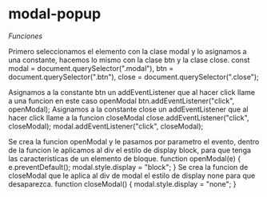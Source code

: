 # modal-popup

*Funciones*

Primero seleccionamos el elemento con la clase modal y lo asignamos a una constante, hacemos lo mismo con la clase btn y la clase close.
const modal = document.querySelector(".modal"),
  btn = document.querySelector(".btn"),
  close = document.querySelector(".close");


Asignamos a la constante btn un addEventListener que al hacer click llame a una funcion en este caso openModal
btn.addEventListener("click", openModal);
Asignamos a la constante close un addEventListener que al hacer click llame a la funcion closeModal
close.addEventListener("click", closeModal);
modal.addEventListener("click", closeModal);

Se crea la funcion openModal y le pasamos por parametro el evento, dentro de la funcion le aplicamos al div el estilo de display block, para que tenga las caracteristicas de un elemento de bloque. 
function openModal(e) {
  e.preventDefault();
  modal.style.display = "block";
}
Se crea la funcion de closeModal que le aplica al div de modal el estilo de display none para que desaparezca.
function closeModal() {
  modal.style.display = "none";
}

